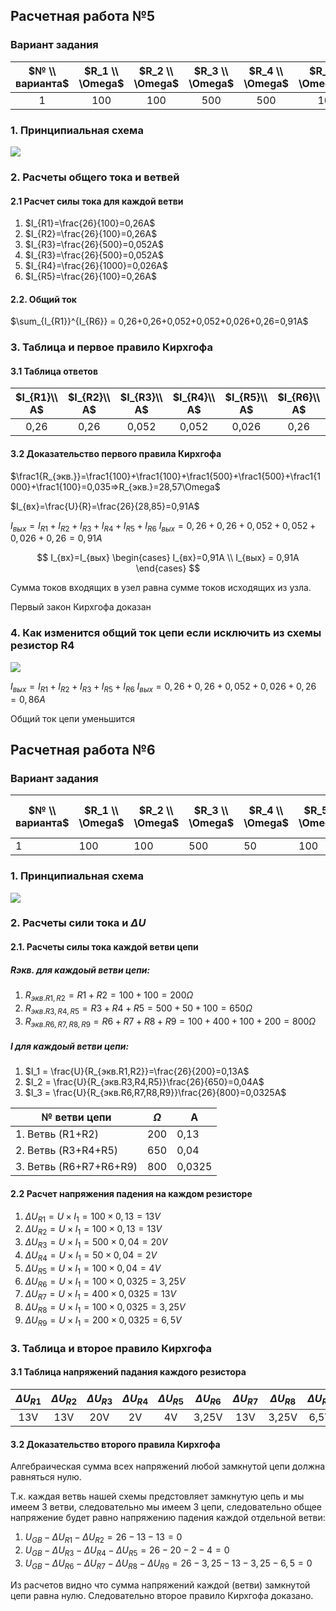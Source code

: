 ## Расчетная работа №5

### Вариант задания

| $№ \\ варианта$ | $R_1 \\ \Omega$ | $R_2 \\ \Omega$ | $R_3 \\ \Omega$ | $R_4 \\ \Omega$ | $R_5 \\ \Omega$ | $R_6 \\ \Omega$ | $U(GB) \\ V$ |
| :------------------------: | :---------------: | :---------------: | :---------------: | :---------------: | ----------------: | :---------------: | :------------: |
|             1             |        100        |        100        |        500        |        500        |              1000 |        100        |       26       |

### 1. Принципиальная схема

<img src=pics/01.png>

### 2. Расчеты общего тока и ветвей

#### 2.1 Расчет силы тока для каждой ветви

1. $I_{R1}=\frac{26}{100}=0,26А$
2. $I_{R2}=\frac{26}{100}=0,26А$
3. $I_{R3}=\frac{26}{500}=0,052А$
4. $I_{R3}=\frac{26}{500}=0,052А$
5. $I_{R4}=\frac{26}{1000}=0,026А$
6. $I_{R5}=\frac{26}{100}=0,26А$

#### 2.2. Общий ток

$\sum_{I_{R1}}^{I_{R6}} = 0,26+0,26+0,052+0,052+0,026+0,26=0,91A$

### 3. Таблица и первое правило Кирхгофа

#### 3.1 Таблица ответов

| $I_{R1}\\ А$ | $I_{R2}\\ А$ | $I_{R3}\\ А$ | $I_{R4}\\ А$ | $I_{R5}\\ А$ | $I_{R6}\\ А$ | $\sum_{I_{R1}}^{I_{R6}} \\ A$ | $R_{экв.}\\ \Omega$ | $I_{вх}\\ А$ |
| :-------------: | :-------------: | :-------------: | :-------------: | :-------------: | :-------------: | ------------------------------: | :----------------------: | ----------------: |
|      0,26      |      0,26      |      0,052      |      0,052      |      0,026      |      0,26      |                            0,91 |         28,57143         |              0,91 |

#### 3.2 Доказательство первого правила Кирхгофа

 $\frac1{R_{экв.}}=\frac1{100}+\frac1{100}+\frac1{500}+\frac1{500}+\frac1{1000}+\frac1{100}=0,035=>R_{экв.}=28,57\Omega$

$I_{вх}=\frac{U}{R}=\frac{26}{28,85}=0,91A$

$I_{вых} = I_{R1} + I_{R2} + I_{R3} + I_{R4} + I_{R5} + I_{R6}$
$I_{вых} = 0,26 + 0,26 + 0,052 + 0,052 + 0,026 +0,26 = 0,91A$

$$
I_{вх}=I_{вых}
\begin{cases}
I_{вх}=0,91A \\
I_{вых} = 0,91A
\end{cases}
$$

Сумма токов входящих в узел равна сумме токов исходящих из узла.

Первый закон Кирхгофа доказан

### 4. Как изменится общий ток цепи если исключить из схемы резистор R4

<img src=pics/02.png>

$I_{вых} = I_{R1} + I_{R2} + I_{R3} + I_{R5} + I_{R6}$
$I_{вых} = 0,26 + 0,26 + 0,052 + 0,026 +0,26 = 0,86A$

Общий ток цепи уменьшится

## Расчетная работа №6

### Вариант задания

| $№ \\ варианта$ | $R_1 \\ \Omega$ | $R_2 \\ \Omega$ | $R_3 \\ \Omega$ | $R_4 \\ \Omega$ | $R_5 \\ \Omega$ | $R_6 \\ \Omega$ | $R_7 \\ \Omega$ | $R_8 \\ \Omega$ | $R_9 \\ \Omega$ | $U \\ V$ |
| -------------------------- | ----------------- | ----------------- | ----------------- | ----------------- | ----------------- | ----------------- | ----------------- | ----------------- | ----------------- | ---------- |
| 1                          | 100               | 100               | 500               | 50                | 100               | 100               | 400               | 100               | 200               | 26         |

### 1. Принципиальная схема

<img src=pics/03.png>

### 2. Расчеты сили тока и $\Delta{U}$

#### 2.1. Расчеты силы тока каждой ветви цепи

##### Rэкв. для каждоый ветви цепи:

1. $R_{экв.R1,R2}=R1+R2=100+100=200\Omega$
2. $R_{экв.R3,R4,R5}=R3+R4+R5=500+50+100=650\Omega$
3. $R_{экв.R6,R7,R8,R9}=R6+R7+R8+R9=100+400+100+200=800\Omega$

##### I для каждоый ветви цепи:

1. $I_1 = \frac{U}{R_{экв.R1,R2}}=\frac{26}{200}=0,13A$
2. $I_2 = \frac{U}{R_{экв.R3,R4,R5}}\frac{26}{650}=0,04A$
3. $I_3 = \frac{U}{R_{экв.R6,R7,R8,R9}}\frac{26}{800}=0,0325A$

| № ветви цепи      | $\Omega$ | A      |
| --------------------------- | ---------- | ------ |
| 1. Ветвь (R1+R2)       | 200        | 0,13   |
| 2. Ветвь (R3+R4+R5)    | 650        | 0,04   |
| 3. Ветвь (R6+R7+R6+R9) | 800        | 0,0325 |

#### 2.2 Расчет напряжения падения на каждом резисторе

1. $\Delta{U_{R1}}=U\times I_1=100\times 0,13=13V$
2. $\Delta{U_{R2}}=U\times I_1=100\times 0,13=13V$
3. $\Delta{U_{R3}}=U\times I_1=500\times 0,04=20V$
4. $\Delta{U_{R4}}=U\times I_1=50\times 0,04=2V$
5. $\Delta{U_{R5}}=U\times I_1=100\times 0,04=4V$
6. $\Delta{U_{R6}}=U\times I_1=100\times 0,0325=3,25V$
7. $\Delta{U_{R7}}=U\times I_1=400\times 0,0325=13V$
8. $\Delta{U_{R8}}=U\times I_1=100\times 0,0325=3,25V$
9. $\Delta{U_{R9}}=U\times I_1=200\times 0,0325=6,5V$

### 3. Таблица и второе правило Кирхгофа

#### 3.1 Таблица напряжений падания каждого резистора

| $\Delta{U_{R1}}$ | $\Delta{U_{R2}}$ | $\Delta{U_{R3}}$ | $\Delta{U_{R4}}$ | $\Delta{U_{R5}}$ | $\Delta{U_{R6}}$ | $\Delta{U_{R7}}$ | $\Delta{U_{R8}}$ | $\Delta{U_{R9}}$ |
| :----------------: | :----------------: | :----------------: | :----------------: | :----------------: | :----------------: | :----------------: | :----------------: | :----------------: |
|        13V        |        13V        |        20V        |         2V         |         4V         |       3,25V       |        13V        |       3,25V       |        6,5V        |

#### 3.2 Доказательство второго правила Кирхгофа

Алгебраическая сумма всех напряжений любой замкнутой цепи должна равняться нулю.

Т.к. каждая ветвь нашей схемы предстовляет замкнутую цепь и мы имеем 3 ветви, следовательно мы имеем 3 цепи, следовательно общее напряжение будет равно напряжению падения каждой отдельной ветви:

1. $U_{GB} - \Delta{U_{R1}} - \Delta{U_{R2}} = 26 - 13 - 13 = 0$
2. $U_{GB} - \Delta{U_{R3}} - \Delta{U_{R4}} - \Delta{U_{R5}} = 26 - 20 - 2 - 4 = 0$
3. $U_{GB} - \Delta{U_{R6}} - \Delta{U_{R7}} - \Delta{U_{R8}} - \Delta{U_{R9}} = 26 - 3,25 - 13 - 3,25 - 6,5 = 0$

Из расчетов видно что сумма напряжений каждой (ветви) замкнутой цепи равна нулю. Следовательно второе правило Кирхгофа доказано.
